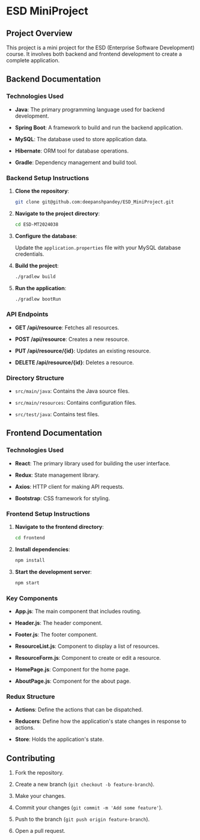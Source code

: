 # ESD MiniProject

## Project Overview

This project is a mini project for the ESD (Enterprise Software Development) course. It involves both backend and frontend development to create a complete application.

## Backend Documentation

### Technologies Used

- **Java**: The primary programming language used for backend development.

- **Spring Boot**: A framework to build and run the backend application.

- **MySQL**: The database used to store application data.

- **Hibernate**: ORM tool for database operations.

- **Gradle**: Dependency management and build tool.

### Backend Setup Instructions

1. **Clone the repository**:

    ```sh
    git clone git@github.com:deepanshpandey/ESD_MiniProject.git
    ```

2. **Navigate to the project directory**:

    ```sh
    cd ESD-MT2024038
    ```

3. **Configure the database**:

    Update the `application.properties` file with your MySQL database credentials.

4. **Build the project**:

    ```sh
    ./gradlew build
    ```

5. **Run the application**:

    ```sh
    ./gradlew bootRun
    ```

### API Endpoints

- **GET /api/resource**: Fetches all resources.

- **POST /api/resource**: Creates a new resource.

- **PUT /api/resource/{id}**: Updates an existing resource.

- **DELETE /api/resource/{id}**: Deletes a resource.

### Directory Structure

- `src/main/java`: Contains the Java source files.

- `src/main/resources`: Contains configuration files.

- `src/test/java`: Contains test files.

## Frontend Documentation

### Technologies Used

- **React**: The primary library used for building the user interface.

- **Redux**: State management library.

- **Axios**: HTTP client for making API requests.

- **Bootstrap**: CSS framework for styling.

### Frontend Setup Instructions

1. **Navigate to the frontend directory**:

    ```sh
    cd frontend
    ```

2. **Install dependencies**:

    ```sh
    npm install
    ```

3. **Start the development server**:

    ```sh
    npm start
    ```

### Key Components

- **App.js**: The main component that includes routing.

- **Header.js**: The header component.

- **Footer.js**: The footer component.

- **ResourceList.js**: Component to display a list of resources.

- **ResourceForm.js**: Component to create or edit a resource.

- **HomePage.js**: Component for the home page.

- **AboutPage.js**: Component for the about page.

### Redux Structure

- **Actions**: Define the actions that can be dispatched.

- **Reducers**: Define how the application's state changes in response to actions.

- **Store**: Holds the application's state.

## Contributing

1. Fork the repository.

2. Create a new branch (`git checkout -b feature-branch`).

3. Make your changes.

4. Commit your changes (`git commit -m 'Add some feature'`).

5. Push to the branch (`git push origin feature-branch`).

6. Open a pull request.
